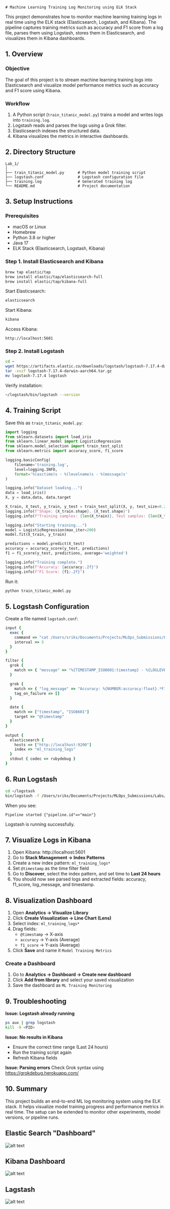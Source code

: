     # Machine Learning Training Log Monitoring using ELK Stack

This project demonstrates how to monitor machine learning training logs in real time using the ELK stack (Elasticsearch, Logstash, and Kibana). The pipeline captures training metrics such as accuracy and F1 score from a log file, parses them using Logstash, stores them in Elasticsearch, and visualizes them in Kibana dashboards.

## 1. Overview

### Objective
The goal of this project is to stream machine learning training logs into Elasticsearch and visualize model performance metrics such as accuracy and F1 score using Kibana.

### Workflow
1. A Python script (`train_titanic_model.py`) trains a model and writes logs into `training.log`.
2. Logstash reads and parses the logs using a Grok filter.
3. Elasticsearch indexes the structured data.
4. Kibana visualizes the metrics in interactive dashboards.

## 2. Directory Structure

```
Lab_1/
│
├── train_titanic_model.py      # Python model training script
├── logstash.conf               # Logstash configuration file
├── training.log                # Generated training log
└── README.md                   # Project documentation
```

## 3. Setup Instructions

### Prerequisites
- macOS or Linux
- Homebrew
- Python 3.8 or higher
- Java 17
- ELK Stack (Elasticsearch, Logstash, Kibana)

### Step 1. Install Elasticsearch and Kibana

```bash
brew tap elastic/tap
brew install elastic/tap/elasticsearch-full
brew install elastic/tap/kibana-full
```

Start Elasticsearch:
```bash
elasticsearch
```

Start Kibana:
```bash
kibana
```

Access Kibana:
```
http://localhost:5601
```

### Step 2. Install Logstash

```bash
cd ~
wget https://artifacts.elastic.co/downloads/logstash/logstash-7.17.4-darwin-aarch64.tar.gz
tar -xvzf logstash-7.17.4-darwin-aarch64.tar.gz
mv logstash-7.17.4 logstash
```

Verify installation:
```bash
~/logstash/bin/logstash --version
```

## 4. Training Script

Save this as `train_titanic_model.py`:

```python
import logging
from sklearn.datasets import load_iris
from sklearn.linear_model import LogisticRegression
from sklearn.model_selection import train_test_split
from sklearn.metrics import accuracy_score, f1_score

logging.basicConfig(
    filename='training.log',
    level=logging.INFO,
    format='%(asctime)s - %(levelname)s - %(message)s'
)

logging.info("Dataset loading...")
data = load_iris()
X, y = data.data, data.target

X_train, X_test, y_train, y_test = train_test_split(X, y, test_size=0.2, random_state=42)
logging.info(f"Shape: {X_train.shape}, {X_test.shape}")
logging.info(f"Training samples: {len(X_train)}, Test samples: {len(X_test)}")

logging.info("Starting training...")
model = LogisticRegression(max_iter=200)
model.fit(X_train, y_train)

predictions = model.predict(X_test)
accuracy = accuracy_score(y_test, predictions)
f1 = f1_score(y_test, predictions, average='weighted')

logging.info("Training complete.")
logging.info(f"Accuracy: {accuracy:.2f}")
logging.info(f"F1 Score: {f1:.2f}")
```

Run it:
```bash
python train_titanic_model.py
```

## 5. Logstash Configuration

Create a file named `logstash.conf`:

```ruby
input {
  exec {
    command => "cat /Users/sriks/Documents/Projects/MLOps_Submissions/Labs/Lab_7/ELK_labs/Lab_1/training.log"
    interval => 5
  }
}

filter {
  grok {
    match => { "message" => "%{TIMESTAMP_ISO8601:timestamp} - %{LOGLEVEL:log_level} - %{GREEDYDATA:log_message}" }
  }

  grok {
    match => { "log_message" => "Accuracy: %{NUMBER:accuracy:float}.*F1 Score: %{NUMBER:f1_score:float}" }
    tag_on_failure => []
  }

  date {
    match => ["timestamp", "ISO8601"]
    target => "@timestamp"
  }
}

output {
  elasticsearch {
    hosts => ["http://localhost:9200"]
    index => "ml_training_logs"
  }
  stdout { codec => rubydebug }
}
```

## 6. Run Logstash

```bash
cd ~/logstash
bin/logstash -f /Users/sriks/Documents/Projects/MLOps_Submissions/Labs/Lab_7/ELK_labs/Lab_1/logstash.conf
```

When you see:
```
Pipeline started {"pipeline.id"=>"main"}
```
Logstash is running successfully.

## 7. Visualize Logs in Kibana

1. Open Kibana: http://localhost:5601  
2. Go to **Stack Management → Index Patterns**
3. Create a new index pattern: `ml_training_logs*`
4. Set `@timestamp` as the time filter field
5. Go to **Discover**, select the index pattern, and set time to **Last 24 hours**
6. You should now see parsed logs and extracted fields: accuracy, f1_score, log_message, and timestamp.

## 8. Visualization Dashboard

1. Open **Analytics → Visualize Library**
2. Click **Create Visualization → Line Chart (Lens)**
3. Select index: `ml_training_logs*`
4. Drag fields:
   - `@timestamp` → X-axis  
   - `accuracy` → Y-axis (Average)  
   - `f1_score` → Y-axis (Average)
5. Click **Save** and name it `Model Training Metrics`

### Create a Dashboard
1. Go to **Analytics → Dashboard → Create new dashboard**
2. Click **Add from library** and select your saved visualization
3. Save the dashboard as `ML Training Monitoring`

## 9. Troubleshooting

**Issue: Logstash already running**
```bash
ps aux | grep logstash
kill -9 <PID>
```

**Issue: No results in Kibana**
- Ensure the correct time range (Last 24 hours)
- Run the training script again
- Refresh Kibana fields

**Issue: Parsing errors**
Check Grok syntax using https://grokdebug.herokuapp.com/

## 10. Summary

This project builds an end-to-end ML log monitoring system using the ELK stack. It helps visualize model training progress and performance metrics in real time. The setup can be extended to monitor other experiments, model versions, or pipeline runs.


## Elastic Search "Dashboard"

![alt text](image-1.png)

## Kibana Dashboard

![alt text](image.png)

## Lagstash

![alt text](image-2.png)



